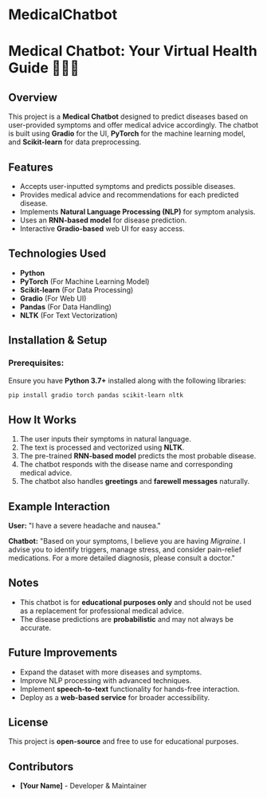 # MedicalChatbot
# Medical Chatbot: Your Virtual Health Guide 🌟🏥🤖

## Overview
This project is a **Medical Chatbot** designed to predict diseases based on user-provided symptoms and offer medical advice accordingly. The chatbot is built using **Gradio** for the UI, **PyTorch** for the machine learning model, and **Scikit-learn** for data preprocessing.

## Features
- Accepts user-inputted symptoms and predicts possible diseases.
- Provides medical advice and recommendations for each predicted disease.
- Implements **Natural Language Processing (NLP)** for symptom analysis.
- Uses an **RNN-based model** for disease prediction.
- Interactive **Gradio-based** web UI for easy access.

## Technologies Used
- **Python**
- **PyTorch** (For Machine Learning Model)
- **Scikit-learn** (For Data Processing)
- **Gradio** (For Web UI)
- **Pandas** (For Data Handling)
- **NLTK** (For Text Vectorization)

## Installation & Setup
### Prerequisites:
Ensure you have **Python 3.7+** installed along with the following libraries:
```bash
pip install gradio torch pandas scikit-learn nltk
```
## How It Works
1. The user inputs their symptoms in natural language.
2. The text is processed and vectorized using **NLTK**.
3. The pre-trained **RNN-based model** predicts the most probable disease.
4. The chatbot responds with the disease name and corresponding medical advice.
5. The chatbot also handles **greetings** and **farewell messages** naturally.

## Example Interaction
**User:** "I have a severe headache and nausea."

**Chatbot:** "Based on your symptoms, I believe you are having *Migraine*. I advise you to identify triggers, manage stress, and consider pain-relief medications. For a more detailed diagnosis, please consult a doctor."

## Notes
- This chatbot is for **educational purposes only** and should not be used as a replacement for professional medical advice.
- The disease predictions are **probabilistic** and may not always be accurate.

## Future Improvements
- Expand the dataset with more diseases and symptoms.
- Improve NLP processing with advanced techniques.
- Implement **speech-to-text** functionality for hands-free interaction.
- Deploy as a **web-based service** for broader accessibility.

## License
This project is **open-source** and free to use for educational purposes.

## Contributors
- **[Your Name]** - Developer & Maintainer




